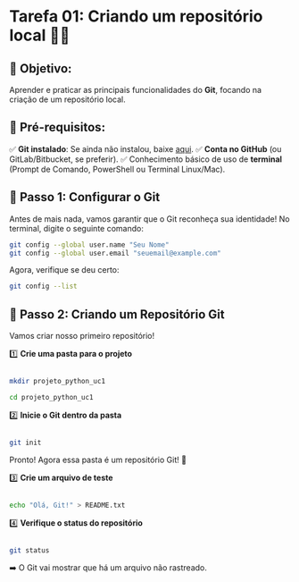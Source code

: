 
# **Tarefa 01: Criando um repositório local 🚀🐙**  

## 🎯 **Objetivo**: 
Aprender e praticar as principais funcionalidades do **Git**, focando na criação de um repositório local.  

## 📌 **Pré-requisitos**:  

✅ **Git instalado**: Se ainda não instalou, baixe  [aqui](https://git-scm.com/).
✅ **Conta no GitHub**  (ou GitLab/Bitbucket, se preferir).
✅ Conhecimento básico de uso de  **terminal**  (Prompt de Comando, PowerShell ou Terminal Linux/Mac).

## **🔹 Passo 1: Configurar o Git**
Antes de mais nada, vamos garantir que o Git reconheça sua identidade! No terminal, digite o seguinte comando:

```bash
git config --global user.name "Seu Nome"
git config --global user.email "seuemail@example.com"
```

Agora, verifique se deu certo:  

```bash
git config --list
```

## **🔹 Passo 2: Criando um Repositório Git**

Vamos criar nosso primeiro repositório!

1️⃣ **Crie uma pasta para o projeto**

```bash

mkdir projeto_python_uc1

cd projeto_python_uc1

```

2️⃣ **Inicie o Git dentro da pasta**

```bash

git init

```

Pronto! Agora essa pasta é um repositório Git! 🎉

3️⃣ **Crie um arquivo de teste**

```bash

echo "Olá, Git!" > README.txt

```

4️⃣ **Verifique o status do repositório**

```bash

git status

```

➡️ O Git vai mostrar que há um arquivo não rastreado.